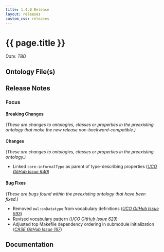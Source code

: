 ```yaml
---
title: 1.4.0 Release
layout: releases
custom_css: releases
---
```


# {{ page.title }}

*Date: TBD*


## Ontology File(s)


## Release Notes


### Focus


#### Breaking Changes

*(These are changes to ontologies, classes or properties in the preexisting ontology that make the new release non-backward-compatible.)*


#### Changes

*(These are changes to ontologies, classes or properties in the preexisting ontology.)*

* Linked `core:informalType` as parent of type-describing properties ([*UCO GitHub Issue 640*](https://github.com/ucoProject/UCO/issues/640))


#### Bug Fixes

*(These are bugs found within the preexisting ontology that have been fixed.)*

* Removed `owl:onDatatype` from vocabulary definitions ([*UCO GitHub Issue 593*](https://github.com/ucoProject/UCO/issues/593))
* Revised vocabulary pattern ([*UCO GitHub Issue 629*](https://github.com/ucoProject/UCO/issues/629))
* Adjusted top Makefile dependency ordering in submodule initialization ([*CASE GitHub Issue 167*](https://github.com/casework/CASE/issues/167))


## Documentation
